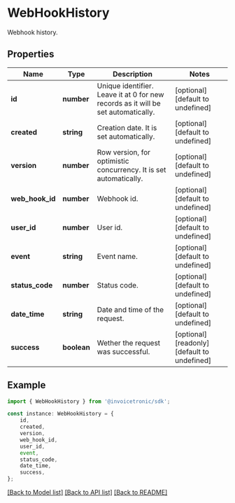# WebHookHistory

Webhook history.

## Properties

Name | Type | Description | Notes
------------ | ------------- | ------------- | -------------
**id** | **number** | Unique identifier. Leave it at 0 for new records as it will be set automatically. | [optional] [default to undefined]
**created** | **string** | Creation date. It is set automatically. | [optional] [default to undefined]
**version** | **number** | Row version, for optimistic concurrency. It is set automatically. | [optional] [default to undefined]
**web_hook_id** | **number** | Webhook id. | [optional] [default to undefined]
**user_id** | **number** | User id. | [optional] [default to undefined]
**event** | **string** | Event name. | [optional] [default to undefined]
**status_code** | **number** | Status code. | [optional] [default to undefined]
**date_time** | **string** | Date and time of the request. | [optional] [default to undefined]
**success** | **boolean** | Wether the request was successful. | [optional] [readonly] [default to undefined]

## Example

```typescript
import { WebHookHistory } from '@invoicetronic/sdk';

const instance: WebHookHistory = {
    id,
    created,
    version,
    web_hook_id,
    user_id,
    event,
    status_code,
    date_time,
    success,
};
```

[[Back to Model list]](../README.md#documentation-for-models) [[Back to API list]](../README.md#documentation-for-api-endpoints) [[Back to README]](../README.md)
